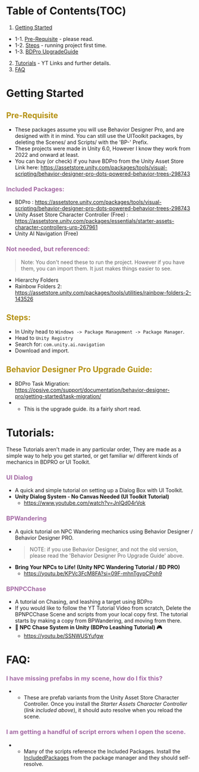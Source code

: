 
[//]: <primary Color: #B59111>
[//]: <secondary Color: #A469A4>
[//]: <tertiary Color: #518ccf>

# Table of Contents(TOC)
1. [Getting Started](#Getting-Started)
- 1-1. [Pre-Requisite](#Pre-Requisite) - please read.
- 1-2. [Steps](#Steps) - running project first time.
- 1-3. [BDPro UpgradeGuide](#Behavior-Designer-Pro-Upgrade-Guide)
2. [Tutorials](#Tutorials) - YT Links and further details.
3. [FAQ](#FAQ)


# Getting Started
## <span style="color:#B59111"> Pre-Requisite </span>
* These packages assume you will use Behavior Designer Pro, and are designed with it in mind. You can still use the UIToolkit packages, by deleting the Scenes/ and Scripts/ with the 'BP-' Prefix.
* These projects were made in Unity 6.0, However I know they work from 2022 and onward at least.
* You can buy (or check) if you have BDPro from the Unity Asset Store Link here: https://assetstore.unity.com/packages/tools/visual-scripting/behavior-designer-pro-dots-powered-behavior-trees-298743

### <span style="color:#A469A4"> Included Packages: </span>
* BDPro : https://assetstore.unity.com/packages/tools/visual-scripting/behavior-designer-pro-dots-powered-behavior-trees-298743
* Unity Asset Store Character Controller (Free) : https://assetstore.unity.com/packages/essentials/starter-assets-character-controllers-urp-267961
* Unity AI Navigation (Free)
### <span style="color:#A469A4"> Not needed, but referenced: </span>
> Note: You don't need these to run the project. However if you have them, you can import them. It just makes things easier to see.

* Hierarchy Folders
* Rainbow Folders 2: https://assetstore.unity.com/packages/tools/utilities/rainbow-folders-2-143526

## <span style="color:#B59111"> Steps: </span>
* In Unity head to `Windows -> Package Management -> Package Manager`.
* Head to `Unity Registry`
* Search for: ```com.unity.ai.navigation```
* Download and import.

## <span style="color:#B59111"> Behavior Designer Pro Upgrade Guide: </span>
* BDPro Task Migration: https://opsive.com/support/documentation/behavior-designer-pro/getting-started/task-migration/
* * This is the upgrade guide. its a fairly short read.


# Tutorials: 
These Tutorials aren't made in any particular order, They are made as a simple way to help you get started, or get familiar w/ different kinds of mechanics in BDPRO or UI Toolkit.

### <span style="color:#A469A4"> UI Dialog </span>
* A quick and simple tutorial on setting up a Dialog Box with UI Toolkit.
* <strong>Unity Dialog System - No Canvas Needed (UI Toolkit Tutorial)</strong>
    * https://www.youtube.com/watch?v=JnlQd04rVok

### <span style="color:#A469A4"> BPWandering </span>
* A quick tutorial on NPC Wandering mechanics using Behavior Designer / Behavior Designer PRO.
* >  NOTE: if you use Behavior Designer, and not the old version, please read the 'Behavior Designer Pro Upgrade Guide' above.
* <strong>Bring Your NPCs to Life! (Unity NPC Wandering Tutorial / BD PRO)</strong>
    * https://youtu.be/KPVc3FcM8FA?si=09F-mhnTgypCPoh9

### <span style="color:#A469A4"> BPNPCChase </span>
* A tutorial on Chasing, and leashing a target using BDPro
* If you would like to follow the YT Tutorial Video from scratch, Delete the BPNPCChase Scene and scripts from your local copy first. The tutorial starts by making a copy from BPWandering, and moving from there.
* <strong>🧠 NPC Chase System in Unity (BDPro Leashing Tutorial) 🎮</strong>
    * https://youtu.be/SSNWUSYufgw



# FAQ:
### <span style="color:#A469A4">I have missing prefabs in my scene, how do I fix this? </span>
* * These are prefab variants from the Unity Asset Store Character Controller. Once you install the *Starter Assets Character Controller* (_link included above_), it should auto resolve when you reload the scene.

### <span style="color:#A469A4">I am getting a handful of script errors when I open the scene. </span>
* * Many of the scripts reference the Included Packages. Install the [IncludedPackages](#Included-Packages) from the package manager and they should self-resolve.